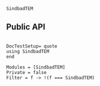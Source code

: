 ```@docs
SindbadTEM
```

## Public API
```@meta

DocTestSetup= quote
using SindbadTEM
end
```

```@autodocs
Modules = [SindbadTEM]
Private = false
Filter = f -> !(f === SindbadTEM)
```
